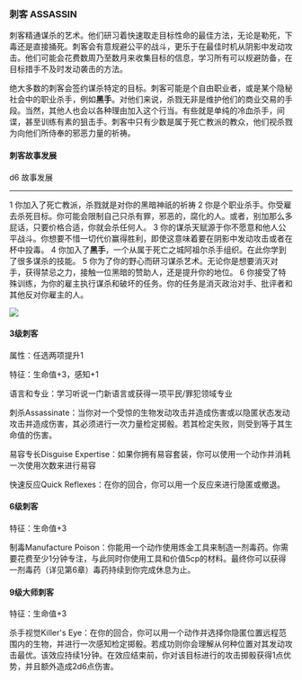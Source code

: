 ### 刺客 ASSASSIN

刺客精通谋杀的艺术。他们研习着快速取走目标性命的最佳方法，无论是勒死，下毒还是直接捅死。刺客会有意规避公平的战斗，更乐于在最佳时机从阴影中发动攻击。他们可能会花费数周乃至数月来收集目标的信息，学习所有可以规避防备，在目标措手不及时发动袭击的方法。

绝大多数的刺客会签约谋杀特定的目标。刺客可能是个自由职业者，或是某个隐秘社会中的职业杀手，例如**黑手**。对他们来说，杀戮无非是维护他们的商业交易的手段。当然，其他人也会以各种理由加入这个行当。有些就是单纯的冷血杀手，间谍，甚至训练有素的狙击手。刺客中只有少数是属于死亡教派的教众，他们视杀戮为向他们所侍奉的邪恶力量的祈祷。

#### 刺客故事发展

  d6   故事发展
  ---- ------------------------------------------------------------------------------------------------------------------------------------
  1    你加入了死亡教派，杀戮就是对你的黑暗神祇的祈祷
  2    你是个职业杀手。你受雇去杀死目标。你可能会限制自己只杀有罪，邪恶的，腐化的人。或者，别加那么多屁话，只要价格合适，你就会杀任何人。
  3    你的谋杀天赋源于你不愿意和他人公平战斗。你想要不惜一切代价赢得胜利，即使这意味着要在阴影中发动攻击或者在杯中投毒。
  4    你加入了**黑手**，一个从属于死亡之城阿祖尔杀手组织。在此你学到了很多谋杀的技能。
  5    你为了你的野心而研习谋杀艺术。无论你是想要消灭对手，获得禁忌之力，接触一位黑暗的赞助人，还是提升你的地位。
  6    你接受了特殊训练，为你的雇主执行谋杀和破坏的任务。你的任务是消灭政治对手、批评者和其他反对你雇主的人。

![](https://sdlpic.oss-cn-beijing.aliyuncs.com/pic/assassin.jpg)

#### 3级刺客

属性：任选两项提升1

特征：生命值+3，感知+1

语言和专业：学习听说一门新语言或获得一项平民/罪犯领域专业

刺杀Assassinate：当你对一个受惊的生物发动攻击并造成伤害或以隐匿状态发动攻击并造成伤害，其必须进行一次力量检定掷骰。若其检定失败，则受到等于其生命值的伤害。

易容专长Disguise
Expertise：如果你拥有易容套装，你可以使用一个动作并消耗一次使用次数来进行易容

快速反应Quick Reflexes：在你的回合，你可以用一个反应来进行隐匿或撤退。

#### 6级刺客

特征：生命值+3

制毒Manufacture
Poison：你能用一个动作使用炼金工具来制造一剂毒药。你需要花费至少1分钟专注，与此同时你使用工具和价值5cp的材料。最终你可以获得一剂毒药（详见第6章）毒药持续到你完成休息为止。

#### 9级大师刺客

特征：生命值+3

杀手视觉Killer's
Eye：在你的回合，你可以用一个动作并选择你隐匿位置远程范围内的生物，并进行一次感知检定掷骰。若成功则你会理解从何种位置对其发动攻击最优。该效应持续1分钟。在效应结束前，你对该目标进行的攻击掷骰获得1点优势，并且额外造成2d6点伤害。
